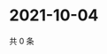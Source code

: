 # 2021-10-04

共 0 条

<!-- BEGIN WEIBO -->
<!-- 最后更新时间 Mon Oct 04 2021 14:17:10 GMT+0800 (China Standard Time) -->

<!-- END WEIBO -->
